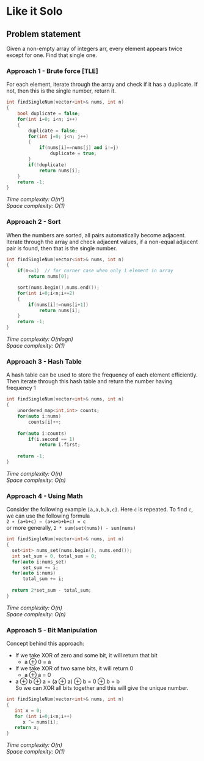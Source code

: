 # Like it Solo

## Problem statement
Given a non-empty array of integers arr, every element appears twice except for one. Find that single one.  

### Approach 1 - Brute force [TLE]
For each element, iterate through the array and check if it has a duplicate. If not, then this is the single number, return it.
```cpp
int findSingleNum(vector<int>& nums, int n) 
{
    bool duplicate = false;
    for(int i=0; i<n; i++)
    {
        duplicate = false;
        for(int j=0; j<n; j++)
        {
            if(nums[i]==nums[j] and i!=j)
                duplicate = true;
        }
        if(!duplicate)
            return nums[i];
    }
    return -1;
}
```
*Time complexity: O(n²)*   
*Space complexity: O(1)*   


### Approach 2 - Sort
When the numbers are sorted, all pairs automatically become adjacent.   
Iterate through the array and check adjacent values, if a non-equal adjacent pair is found, then that is the single number.  
```cpp
int findSingleNum(vector<int>& nums, int n) 
{
    if(n<=1)  // for corner case when only 1 element in array
        return nums[0];

    sort(nums.begin(),nums.end());
    for(int i=0;i<n;i+=2)
    {
        if(nums[i]!=nums[i+1])
            return nums[i];
    }
    return -1;
}
```
*Time complexity: O(nlogn)*       
*Space complexity: O(1)*    

### Approach 3 - Hash Table
A hash table can be used to store the frequency of each element efficiently. Then iterate through this hash table and return the number having frequency 1
```cpp
int findSingleNum(vector<int>& nums, int n) 
{
    unordered_map<int,int> counts;
    for(auto i:nums)
        counts[i]++;
        
    for(auto i:counts)
        if(i.second == 1)
            return i.first;
            
    return -1;
}
```
*Time complexity: O(n)*         
*Space complexity: O(n)*   


### Approach 4 - Using Math
Consider the following example `[a,a,b,b,c]`. Here `c` is repeated. To find `c`, we can use the following formula   
`2 ∗ (a+b+c) − (a+a+b+b+c) = c`    
or more generally,
`2 * sum(set(nums)) - sum(nums)`     

```cpp
int findSingleNum(vector<int>& nums, int n) 
{
  set<int> nums_set(nums.begin(), nums.end());
  int set_sum = 0, total_sum = 0;
  for(auto i:nums_set)
      set_sum += i;
  for(auto i:nums)
      total_sum += i;
  
  return 2*set_sum - total_sum;
}
```
*Time complexity: O(n)*            
*Space complexity: O(n)*    

### Approach 5 - Bit Manipulation
Concept behind this approach:   
- If we take XOR of zero and some bit, it will return that bit
  * a ⊕ 0 = a
- If we take XOR of two same bits, it will return 0
  * a ⊕ a = 0
- a ⊕ b ⊕ a = (a ⊕ a) ⊕ b = 0 ⊕ b = b   
So we can XOR all bits together and this will give the unique number.
```cpp
int findSingleNum(vector<int>& nums, int n) 
{
   int x = 0;
   for (int i=0;i<n;i++) 
      x ^= nums[i];
   return x;
}
```
*Time complexity: O(n)*        
*Space complexity: O(1)*   

